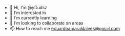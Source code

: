 - 👋 Hi, I’m @yDudsz
- 👀 I’m interested in 
- 🌱 I’m currently learning 
- 💞️ I’m looking to collaborate on areas 
- 📫 How to reach me eduardoamaraldalves@gmail.com

<!---
yDudsz/yDudsz is a ✨ special ✨ repository because its `README.md` (this file) appears on your GitHub profile.
You can click the Preview link to take a look at your changes.
--->
